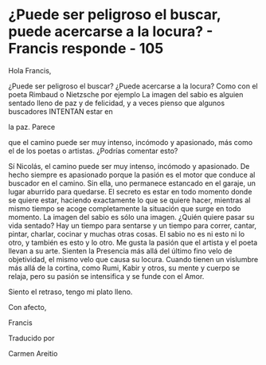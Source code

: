 # ¿Puede ser peligroso el buscar, puede acercarse a la locura? - Francis responde - 105

Hola Francis,

¿Puede ser peligroso el buscar? ¿Puede acercarse a la locura? Como con el poeta Rimbaud o Nietzsche por ejemplo La imagen del sabio es alguien sentado lleno de paz y de felicidad, y a veces pienso que algunos buscadores INTENTAN estar en 

la paz. Parece

que el camino puede ser muy intenso, incómodo y apasionado, más como el de los poetas o artistas. ¿Podrías comentar esto?

Sí Nicolás, el camino puede ser muy intenso, incómodo y apasionado. De hecho siempre es apasionado porque la pasión es el motor que conduce al buscador en el camino. Sin ella, uno permanece estancado en el garaje, un lugar aburrido para quedarse. El secreto es estar en todo momento donde se quiere estar, haciendo exactamente lo que se quiere hacer, mientras al mismo tiempo se acoge completamente la situación que surge en todo momento. La imagen del sabio es sólo una imagen. ¿Quién quiere pasar su vida sentado? Hay un tiempo para sentarse y un tiempo para correr, cantar, pintar, charlar, cocinar y muchas otras cosas. El sabio no es ni esto ni lo otro, y también es esto y lo otro. Me gusta la pasión que el artista y el poeta llevan a su arte. Sienten la Presencia más allá del último fino velo de objetividad, el mismo velo que causa su locura. Cuando tienen un vislumbre más allá de la cortina, como Rumi, Kabir y otros, su mente y cuerpo se relaja, pero su pasión se intensifica y se funde con el Amor.

Siento el retraso, tengo mi plato lleno.

Con afecto, 

Francis

Traducido por 

Carmen Areitio

